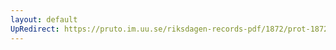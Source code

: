 ```yaml
---
layout: default
UpRedirect: https://pruto.im.uu.se/riksdagen-records-pdf/1872/prot-1872--ak--515.pdf
---
```


